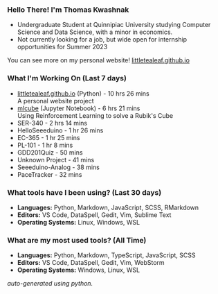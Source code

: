 
### Hello There! I'm Thomas Kwashnak

- Undergraduate Student at Quinnipiac University studying Computer Science and Data Science, with a minor in economics.
- Not currently looking for a job, but wide open for internship opportunities for Summer 2023

You can see more on my personal website! [littletealeaf.github.io](https://littletealeaf.github.io)

### What I'm Working On (Last 7 days)
<ul><li><a href="https://github.com/LittleTealeaf/littletealeaf.github.io">littletealeaf.github.io</a> (Python) - 10 hrs 26 mins<br>A personal website project</li><li><a href="https://github.com/LittleTealeaf/mlcube">mlcube</a> (Jupyter Notebook) - 6 hrs 21 mins<br>Using Reinforcement Learning to solve a Rubik's Cube</li><li>SER-340 - 2 hrs 14 mins</li><li>HelloSeeeduino - 1 hr 26 mins</li><li>EC-365 - 1 hr 25 mins</li><li>PL-101 - 1 hr 8 mins</li><li>GDD201Quiz - 50 mins</li><li>Unknown Project - 41 mins</li><li>Seeeduino-Analog - 38 mins</li><li>PaceTracker - 32 mins</li></ul>

### What tools have I been using? (Last 30 days)
- **Languages:** Python, Markdown, JavaScript, SCSS, RMarkdown
- **Editors:** VS Code, DataSpell, Gedit, Vim, Sublime Text
- **Operating Systems:** Linux, Windows, WSL

### What are my most used tools? (All Time)
- **Languages:** Python, Markdown, TypeScript, JavaScript, SCSS
- **Editors:** VS Code, DataSpell, Gedit, Vim, WebStorm
- **Operating Systems:** Windows, Linux, WSL

*auto-generated using python.*
